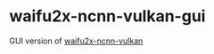 # waifu2x-ncnn-vulkan-gui
GUI version of [waifu2x-ncnn-vulkan](https://github.com/nihui/waifu2x-ncnn-vulkan)
